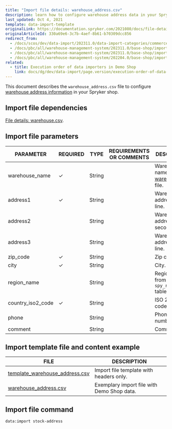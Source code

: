 ```yaml
---
title: "Import file details: warehouse_address.csv"
description: learn how to configure warehouse address data in your Spryker based project using the warehouse address csv file.
last_updated: Oct 4, 2021
template: data-import-template
originalLink: https://documentation.spryker.com/2021080/docs/file-details-warehouse-addresscsv
originalArticleId: 330a69e6-3c7b-4aef-8b61-b70309dcc856
redirect_from:
  - /docs/scos/dev/data-import/202311.0/data-import-categories/commerce-setup/file-details-warehouse-address.csv.html
  - /docs/pbc/all/warehouse-management-system/202311.0/base-shop/import-data/file-details-warehouse-address.csv.html
  - /docs/pbc/all/warehouse-management-system/202311.0/base-shop/import-and-export-data/file-details-warehouse-address.csv.html
  - /docs/pbc/all/warehouse-management-system/202204.0/base-shop/import-and-export-data/import-file-details-warehouse-address.csv.html
related:
  - title: Execution order of data importers in Demo Shop
    link: docs/dg/dev/data-import/page.version/execution-order-of-data-importers.html
---
```


This document describes the `warehouse_address.csv` file to configure [warehouse address information](/docs/pbc/all/warehouse-management-system/{{page.version}}/base-shop/inventory-management-feature-overview.html#defining-a-warehouse-address) in your Spryker shop.

## Import file dependencies

[File details: warehouse.csv](/docs/pbc/all/warehouse-management-system/{{page.version}}/base-shop/import-and-export-data/import-file-details-warehouse-store.csv.html).

## Import file parameters

| PARAMETER | REQUIRED | TYPE | REQUIREMENTS OR COMMENTS | DESCRIPTION |
| --- | --- | --- | --- | --- |
| warehouse_name | &check; | String |  | Warehouse name from the [warehouse.csv](/docs/pbc/all/warehouse-management-system/{{page.version}}/base-shop/import-and-export-data/import-file-details-warehouse.csv.html) file. |
| address1 | &check; | String |  | Warehouse address—first line. |
| address2 |  | String |  | Warehouse address—second line. |
| address3 |  | String |  | Warehouse address—third line. |
| zip_code | &check; | String |  | Zip code. |
| city | &check; | String |  | City. |
| region_name |  |String |  | Region name from the `spy_regionDB` table. |
| country_iso2_code | &check; | String |  | ISO 2 country code. |
| phone |  | String |   |Phone number. |
| comment |  | String |   | Comment. |


## Import template file and content example

| FILE | DESCRIPTION |
| --- | --- |
|[ template_warehouse_address.csv](https://spryker.s3.eu-central-1.amazonaws.com/docs/Developer+Guide/Back-End/Data+Manipulation/Data+Ingestion/Data+Import/Data+Import+Categories/Commerce+Setup/Template_warehouse_address.csv) | Import file template with headers only. |
| [warehouse_address.csv](https://spryker.s3.eu-central-1.amazonaws.com/docs/Developer+Guide/Back-End/Data+Manipulation/Data+Ingestion/Data+Import/Data+Import+Categories/Commerce+Setup/warehouse_address.csv) | Exemplary import file with Demo Shop data. |



## Import file command

```bash
data:import stock-address
```
